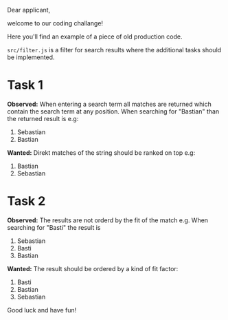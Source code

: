 Dear applicant,

welcome to our coding challange!

Here you'll find an example of a piece of old production code.


```src/filter.js``` is a filter for search results where the additional tasks should be implemented.



# Task 1

**Observed:**
When entering a search term all matches are returned which contain the search term at any position.
When searching for "Bastian" than the returned result is e.g:
1.  Sebastian
2.  Bastian

**Wanted:**
Direkt matches of the string should be ranked on top e.g:
1.  Bastian
2.  Sebastian

# Task 2
**Observed:**
The results are not orderd by the fit of the match e.g.
When searching for "Basti" the result is
1. Sebastian
2. Basti
3. Bastian

**Wanted:**
The result should be ordered by a kind of fit factor:
1. Basti
2. Bastian
3. Sebastian

Good luck and have fun!
